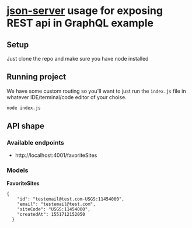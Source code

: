 # [json-server](https://github.com/typicode/json-server) usage for exposing REST api in GraphQL example

## Setup

Just clone the repo and make sure you have node installed

## Running project

We have some custom routing so you'll want to just run the `index.js` file in whatever IDE/terminal/code editor of your choise.

```sh
node index.js
```

## API shape

### Available endpoints

* http://localhost:4001/favoriteSites

### Models

**FavoriteSites**
```
{
    "id": "testemail@test.com-USGS:11454000",
    "email": "testemail@test.com",
    "siteCode": "USGS:11454000",
    "createdAt": 1551712152050
  }
```